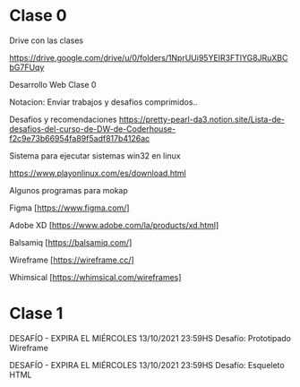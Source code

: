 # Clase 0

Drive con las clases

https://drive.google.com/drive/u/0/folders/1NprUUi95YEIR3FTlYG8JRuXBCbG7FUqy

Desarrollo Web Clase 0

Notacion: Enviar trabajos y desafios comprimidos..

Desafios y recomendaciones
https://pretty-pearl-da3.notion.site/Lista-de-desafios-del-curso-de-DW-de-Coderhouse-f2c9e73b66954fa89f5adf817b4126ac

Sistema para ejecutar sistemas win32 en linux

https://www.playonlinux.com/es/download.html


Algunos programas para mokap


Figma [https://www.figma.com/] 

Adobe XD [https://www.adobe.com/la/products/xd.html]

Balsamiq [https://balsamiq.com/]

Wireframe [https://wireframe.cc/]

Whimsical [https://whimsical.com/wireframes]

# Clase 1


DESAFÍO - EXPIRA EL MIÉRCOLES 13/10/2021 23:59HS
Desafío: Prototipado Wireframe
  


DESAFÍO - EXPIRA EL MIÉRCOLES 13/10/2021 23:59HS
Desafío: Esqueleto HTML
